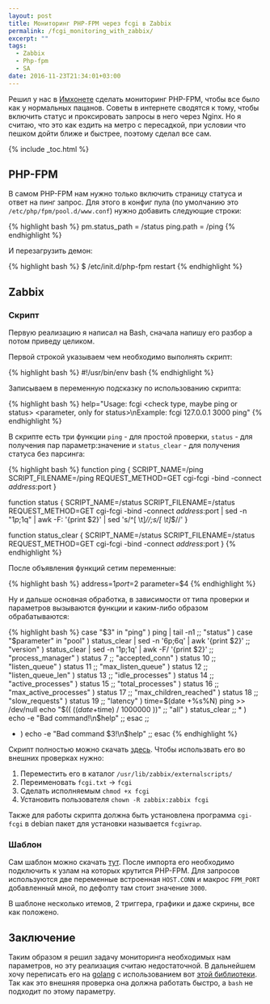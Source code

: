 ```yaml
---
layout: post
title: Мониторинг PHP-FPM через fcgi в Zabbix
permalink: /fcgi_monitoring_with_zabbix/
excerpt: ""
tags:
  - Zabbix
  - Php-fpm
  - SA
date: 2016-11-23T21:34:01+03:00
---
```


Решил у нас в <a href="http://imhonet.ru" target="_blank">Имхонете</a> сделать мониторинг PHP-FPM, чтобы все было как у нормальных пацанов. Советы в интернете сводятся к тому, чтобы включить статус и проксировать запросы в него через Nginx. Но я считаю, что это как ездить на метро с пересадкой, при условии что пешком дойти ближе и быстрее, поэтому сделал все сам.

{% include _toc.html %}

## PHP-FPM

В самом PHP-FPM нам нужно только включить страницу статуса и ответ на пинг запрос. Для этого в конфиг пула (по умолчанию это `/etc/php/fpm/pool.d/www.conf`) нужно добавить следующие строки:

{% highlight bash %}
pm.status_path = /status
ping.path = /ping
{% endhighlight %}

И перезагрузить демон:

{% highlight bash %}
$ /etc/init.d/php-fpm restart
{% endhighlight %}

## Zabbix

### Cкрипт

Первую реализацию я написал на Bash, сначала напишу его разбор а потом приведу целиком.

Первой строкой указываем чем необходимо выполнять скрипт:

{% highlight bash %}
#!/usr/bin/env bash
{% endhighlight %}

Записываем в переменную подсказку по использованию скрипта:

{% highlight bash %}
help="Usage: fcgi <ip or dns for check> <port> <check type, maybe ping or status> <parameter, only for status>\nExample: fcgi 127.0.0.1 3000 ping"
{% endhighlight %}

В скрипте есть три функции `ping` - для простой проверки, `status` - для получения пар параметр:значение и `status_clear` - для получения статуса без парсинга:

{% highlight bash %}
function ping {
  SCRIPT_NAME=/ping SCRIPT_FILENAME=/ping REQUEST_METHOD=GET cgi-fcgi -bind -connect $address:$port
}

function status {
  SCRIPT_NAME=/status SCRIPT_FILENAME=/status REQUEST_METHOD=GET cgi-fcgi -bind -connect $address:$port | sed -n "$1p;$1q" | awk -F: '{print $2}' | sed 's/^[ \t]*//;s/[ \t]*$//'
}

function status_clear {
  SCRIPT_NAME=/status SCRIPT_FILENAME=/status REQUEST_METHOD=GET cgi-fcgi -bind -connect $address:$port
}
{% endhighlight %}

После объявления функций сетим переменные:

{% highlight bash %}
address=$1
port=$2
parameter=$4
{% endhighlight %}

Ну и дальше основная обработка, в зависимости от типа проверки и параметров вызываются функции и каким-либо образом обрабатываются:

{% highlight bash %}
case "$3" in
  "ping" )
    ping | tail -n1
  ;;
  "status" )
    case "$parameter" in
      "pool" )
        status_clear | sed -n '6p;6q' | awk '{print $2}'
      ;;
      "version" )
        status_clear | sed -n '1p;1q' | awk -F/ '{print $2}'
      ;;
      "process_manager" )
        status 7
      ;;
      "accepted_conn" )
        status 10
      ;;
      "listen_queue" )
        status 11
      ;;
      "max_listen_queue" )
        status 12
      ;;
      "listen_queue_len" )
        status 13
      ;;
      "idle_processes" )
        status 14
      ;;
      "active_processes" )
        status 15
      ;;
      "total_processes" )
        status 16
      ;;
      "max_active_processes" )
        status 17
      ;;
      "max_children_reached" )
        status 18
      ;;
      "slow_requests" )
        status 19
      ;;
      "latency" )
        time=$(date +%s%N)
        ping >> /dev/null
        echo "$(( ($(date +%s%N)-$time) / 1000000 ))"
      ;;
      "all" )
        status_clear
      ;;
      * )
        echo -e "Bad command!\n$help"
      ;;
    esac
  ;;
  * )
  echo -e "Bad command $3!\n$help"
  ;;
esac
{% endhighlight %}

Скрипт полностью можно скачать <a href="http://s.doam.ru/blog/fcgi_monitoring_with_zabbix/fcgi.txt" target="_blank">здесь</a>. Чтобы использвать его во внешних проверках нужно:

1. Переместить его в каталог `/usr/lib/zabbix/externalscripts/`
2. Переименовать `fcgi.txt` -> `fcgi`
3. Сделать исполняемым `chmod +x fcgi`
4. Установить пользователя `chown -R zabbix:zabbix fcgi`

Также для работы скрипта должна быть установлена программа `cgi-fcgi` в debian пакет для установки называется `fcgiwrap`.

### Шаблон

Сам шаблон можно скачать <a href="http://s.doam.ru/blog/fcgi_monitoring_with_zabbix/zbx_php-fpm_template.xml" target="_blank">тут</a>. После импорта его необходимо подключить к узлам на которых крутится PHP-FPM. Для запросов используются две переменные встроенная `HOST.CONN` и макрос `FPM_PORT` добавленный мной, по дефолту там стоит значение `3000`.

В шаблоне несколько итемов, 2 триггера, графики и даже скрины, все как положено.

## Заключение

Таким образом я решил задачу мониторинга необходимых нам параметров, но эту реализация считаю недостаточной. В дальнейшем хочу переписать его на <a href="https://golang.org/" target="_blank">golang</a> c использованием вот <a href="https://github.com/tomasen/fcgi_client" target="_blank">этой библиотеки</a>. Так как это внешняя проверка она должна работать быстро, а `bash` не подходит по этому параметру.
